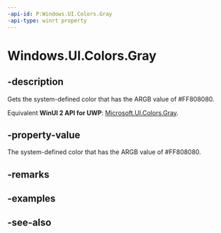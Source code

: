 ```yaml
---
-api-id: P:Windows.UI.Colors.Gray
-api-type: winrt property
---
```


<!-- Property syntax
public Windows.UI.Color Gray { get; }
-->

# Windows.UI.Colors.Gray

## -description

Gets the system-defined color that has the ARGB value of #FF808080.

Equivalent **WinUI 2 API for UWP**: [Microsoft.UI.Colors.Gray](/windows/winui/api/microsoft.ui.colors.gray).

## -property-value

The system-defined color that has the ARGB value of #FF808080.

## -remarks

## -examples

## -see-also
